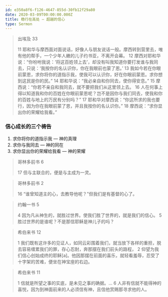 ```yaml
---
id: e350a8f6-f126-4647-855d-30fb12f29a80
date: 2020-03-09T00:00:00.000Z
title: 稳行在高处 — 超越的信心
type: Sermon
---
```

> 出埃及 33
>
> 11 耶和华与摩西面对面说话，好像人与朋友说话一般。摩西转到营里去，唯有他的帮手，一个少年人嫩的儿子约书亚，不离开会幕。 12 摩西对耶和华说：“你吩咐我说：‘将这百姓领上去’，却没有叫我知道你要打发谁与我同去，只说：‘我按你的名认识你，你在我眼前也蒙了恩。’ 13 我如今若在你眼前蒙恩，求你将你的道指示我，使我可以认识你，好在你眼前蒙恩。求你想到这民是你的民。” 14 耶和华说：“我必亲自和你同去，使你得安息。” 15 摩西说：“你若不亲自和我同去，就不要把我们从这里领上去。 16 人在何事上得以知道我和你的百姓在你眼前蒙恩呢？岂不是因你与我们同去，使我和你的百姓与地上的万民有分别吗？” 17 耶和华对摩西说：“你这所求的我也要行，因为你在我眼前蒙了恩，并且我按你的名认识你。” 18 摩西说：“求你显出你的荣耀给我看。”

### 信心成长的三个祷告
1. 求你将你的道指示我 — 神的真理
1. 求你与我同去 — 神的同在
1. 求你显出你的荣耀给我看 — 神的荣耀

> 哥林多前书 6
>
> 17 但与主联合的，便是与主成为一灵。

> 哥林多前书 2
>
> 16 “谁曾知道主的心，去教导他呢？”但我们是有基督的心了。

> 约翰一书 5
>
> 4 因为凡从神生的，就胜过世界。使我们胜了世界的，就是我们的信心。 5 胜过世界的是谁呢？不是那信耶稣是神儿子的吗？

> 希伯来书 12
>
> 1 我们既有这许多的见证人，如同云彩围着我们，就当放下各样的重担，脱去容易缠累我们的罪，存心忍耐，奔那摆在我们前头的路程， 2 仰望为我们信心创始成终的耶稣[a]。他因那摆在前面的喜乐，就轻看羞辱，忍受了十字架的苦难，便坐在神宝座的右边。

> 希伯来书 11
>
> 1 信就是所望之事的实底，是未见之事的确据。... 6 人非有信就不能得神的喜悦，因为到神面前来的人必须信有神，且信他赏赐那寻求他的人。
